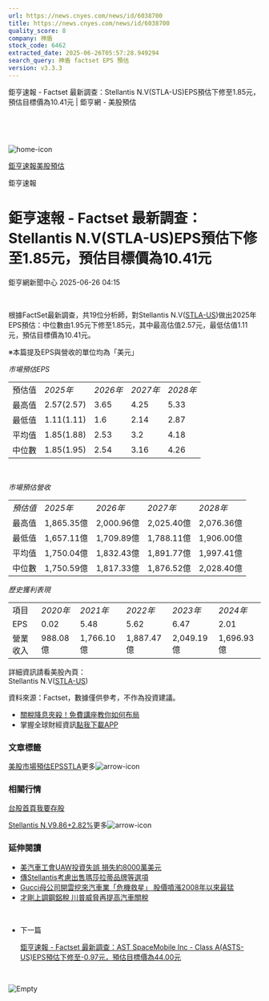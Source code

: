 ```yaml
---
url: https://news.cnyes.com/news/id/6038700
title: https://news.cnyes.com/news/id/6038700
quality_score: 8
company: 神盾
stock_code: 6462
extracted_date: 2025-06-26T05:57:28.949294
search_query: 神盾 factset EPS 預估
version: v3.3.3
---
```


鉅亨速報 - Factset 最新調查：Stellantis N.V(STLA-US)EPS預估下修至1.85元，預估目標價為10.41元 | 鉅亨網 - 美股預估

‌

‌

![home-icon](/assets/icons/breadCrumb/symbol-icon-home.svg)

[鉅亨速報](/news/cat/anue_live)[美股預估](/news/cat/us_forecast)

鉅亨速報

# 鉅亨速報 - Factset 最新調查：Stellantis N.V(STLA-US)EPS預估下修至1.85元，預估目標價為10.41元

鉅亨網新聞中心 2025-06-26 04:15

‌

根據FactSet最新調查，共19位分析師，對Stellantis N.V([STLA-US](https://invest.cnyes.com/usstock/detail/STLA))做出2025年EPS預估：中位數由1.95元下修至1.85元，其中最高估值2.57元，最低估值1.11元，預估目標價為10.41元。

※本篇提及EPS與營收的單位均為「美元」

*市場預估EPS*

|  |  |  |  |  |
| --- | --- | --- | --- | --- |
| 預估值 | *2025年* | *2026年* | *2027年* | *2028年* |
| 最高值 | 2.57(2.57) | 3.65 | 4.25 | 5.33 |
| 最低值 | 1.11(1.11) | 1.6 | 2.14 | 2.87 |
| 平均值 | 1.85(1.88) | 2.53 | 3.2 | 4.18 |
| 中位數 | 1.85(1.95) | 2.54 | 3.16 | 4.26 |

‌

*市場預估營收*

|  |  |  |  |  |
| --- | --- | --- | --- | --- |
| *預估值* | *2025年* | *2026年* | *2027年* | *2028年* |
| 最高值 | 1,865.35億 | 2,000.96億 | 2,025.40億 | 2,076.36億 |
| 最低值 | 1,657.11億 | 1,709.89億 | 1,788.11億 | 1,906.00億 |
| 平均值 | 1,750.04億 | 1,832.43億 | 1,891.77億 | 1,997.41億 |
| 中位數 | 1,750.59億 | 1,817.33億 | 1,876.52億 | 2,028.40億 |

*歷史獲利表現*

|  |  |  |  |  |  |
| --- | --- | --- | --- | --- | --- |
| 項目 | *2020年* | *2021年* | *2022年* | *2023年* | *2024年* |
| EPS | 0.02 | 5.48 | 5.62 | 6.47 | 2.01 |
| 營業收入 | 988.08億 | 1,766.10億 | 1,887.47億 | 2,049.19億 | 1,696.93億 |

詳細資訊請看美股內頁：  
Stellantis N.V([STLA-US](https://invest.cnyes.com/usstock/detail/STLA))

資料來源：Factset，數據僅供參考，不作為投資建議。

* [關稅降息夾殺！免費講座教你如何布局](https://events.cnyes.com/rsc2025H2-35584?utm_source=anue&utm_medium=usstocks_end)
* 掌握全球財經資訊[點我下載APP](http://www.cnyes.com/app/?utm_source=mweb&utm_medium=HamMenuBanner&utm_campaign=fixed&utm_content=entr)

### 文章標籤

[美股](https://news.cnyes.com/tag/美股 "美股")[市場預估](https://news.cnyes.com/tag/市場預估 "市場預估")[EPS](https://news.cnyes.com/tag/EPS "EPS")[STLA](https://news.cnyes.com/tag/STLA "STLA")更多![arrow-icon](/assets/icons/arrows/arrow-down.svg)

### 相關行情

[台股首頁](https://www.cnyes.com/twstock)[我要存股](https://supr.link/8OHaU)

[Stellantis N.V9.86+2.82%](https://invest.cnyes.com/usstock/detail/STLA)更多![arrow-icon](/assets/icons/arrows/arrow-down.svg)

### 延伸閱讀

* [美汽車工會UAW投資失誤 損失約8000萬美元](/news/id/6034675)
* [傳Stellantis考慮出售瑪莎拉蒂品牌等選項](/news/id/6032256)
* [Gucci母公司開雲挖來汽車業「危機救星」 股價噴漲2008年以來最猛](/news/id/6025270)
* [才剛上調鋼鋁稅 川普威脅再提高汽車關稅](/news/id/6020921)

‌

* 下一篇

  [鉅亨速報 - Factset 最新調查：AST SpaceMobile Inc - Class A(ASTS-US)EPS預估下修至-0.97元，預估目標價為44.00元](/news/id/6038639)

‌

![Empty](/assets/icons/skeleton/empty-image.svg)

‌
